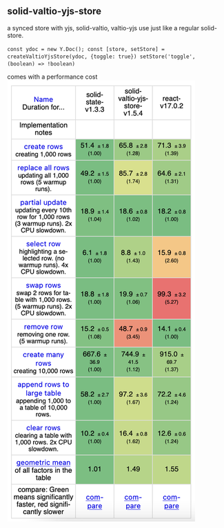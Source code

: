 ## solid-valtio-yjs-store

a synced store with yjs, solid-valtio, valtio-yjs
use just like a regular solid-store.

`
const ydoc = new Y.Doc();
const [store, setStore] = createValtioYjsStore(ydoc, {toggle: true})
setStore('toggle', (boolean) => !boolean)
`

comes with a performance cost
![js-framework-benchmark](/assets/benchmark.png)